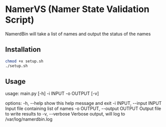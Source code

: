 # NamerVS (Namer State Validation Script)

NamerdBin will take a list of names and output the status of the names

## Installation


```bash
chmod +x setup.sh
./setup.sh
```

## Usage

usage: main.py [-h] -i INPUT -o OUTPUT [-v]

options:
  -h, --help            show this help message and exit
  -i INPUT, --input INPUT
                        Input file containing list of names
  -o OUTPUT, --output OUTPUT
                        Output file to write results to
  -v, --verbose         Verbose output, will log to /var/log/namerdbin.log
